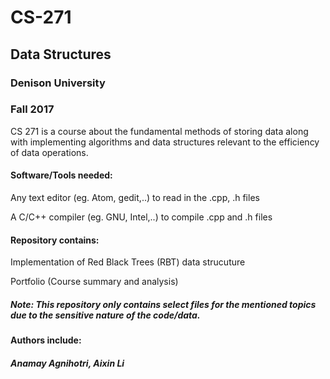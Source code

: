 # CS-271
## Data Structures

### Denison University
### Fall 2017

CS 271 is a course about the fundamental methods of storing data along with implementing algorithms and data structures relevant to the efficiency of data operations.

#### Software/Tools needed: 

Any text editor (eg. Atom, gedit,..) to read in the .cpp, .h files

A C/C++ compiler (eg. GNU, Intel,..) to compile .cpp and .h files 

#### Repository contains:

Implementation of Red Black Trees (RBT) data strucuture

Portfolio (Course summary and analysis)

##### Note: This repository only contains select files for the mentioned topics due to the sensitive nature of the code/data. 

#### Authors include: 

##### Anamay Agnihotri, Aixin Li
